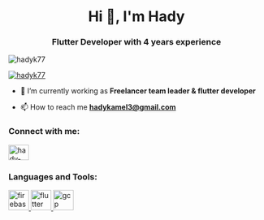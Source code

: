 <h1 align="center">Hi 👋, I'm Hady</h1>
<h3 align="center">Flutter Developer with 4 years experience</h3>

<p align="left"> <img src="https://komarev.com/ghpvc/?username=hadyk77&label=Profile%20views&color=0e75b6&style=flat" alt="hadyk77" /> </p>

<p align="left"> <a href="https://github.com/ryo-ma/github-profile-trophy"><img src="https://github-profile-trophy.vercel.app/?username=hadyk77" alt="hadyk77" /></a> </p>

- 🔭 I’m currently working as **Freelancer team leader & flutter developer**

- 📫 How to reach me **hadykamel3@gmail.com**

<h3 align="left">Connect with me:</h3>
<p align="left">
<a href="https://linkedin.com/in/hady-mohamed-66ab73184" target="blank"><img align="center" src="https://raw.githubusercontent.com/rahuldkjain/github-profile-readme-generator/master/src/images/icons/Social/linked-in-alt.svg" alt="hady-mohamed-66ab73184" height="30" width="40" /></a>
</p>

<h3 align="left">Languages and Tools:</h3>
<p align="left"> <a href="https://firebase.google.com/" target="_blank" rel="noreferrer"> <img src="https://www.vectorlogo.zone/logos/firebase/firebase-icon.svg" alt="firebase" width="40" height="40"/> </a> <a href="https://flutter.dev" target="_blank" rel="noreferrer"> <img src="https://www.vectorlogo.zone/logos/flutterio/flutterio-icon.svg" alt="flutter" width="40" height="40"/> </a> <a href="https://cloud.google.com" target="_blank" rel="noreferrer"> <img src="https://www.vectorlogo.zone/logos/google_cloud/google_cloud-icon.svg" alt="gcp" width="40" height="40"/> </a> </p>
